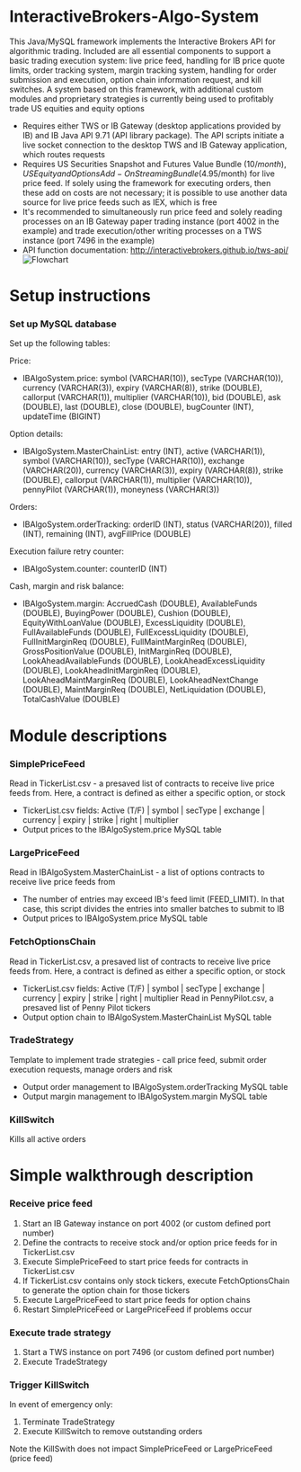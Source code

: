 # InteractiveBrokers-Algo-System
This Java/MySQL framework implements the Interactive Brokers API for algorithmic trading. Included are all essential components to support a basic trading execution system: live price feed, handling for IB price quote limits, order tracking system, margin tracking system, handling for order submission and execution, option chain information request, and kill switches. A system based on this framework, with additional custom modules and proprietary strategies is currently being used to profitably trade US equities and equity options
- Requires either TWS or IB Gateway (desktop applications provided by IB) and IB Java API 9.71 (API library package). The API scripts initiate a live socket connection to the desktop TWS and IB Gateway application, which routes requests
- Requires US Securities Snapshot and Futures Value Bundle ($10/month), US Equity and Options Add-On Streaming Bundle ($4.95/month) for live price feed. If solely using the framework for executing orders, then these add on costs are not necessary; it is possible to use another data source for live price feeds such as IEX, which is free
- It's recommended to simultaneously run price feed and solely reading processes on an IB Gateway paper trading instance (port 4002 in the example) and trade execution/other writing processes on a TWS instance (port 7496 in the example)
- API function documentation: http://interactivebrokers.github.io/tws-api/
![Flowchart](https://github.com/rediar/InteractiveBrokers-Algo-System/blob/master/IB%20Algo%20Flowchart.png)

# Setup instructions
### Set up MySQL database ###
Set up the following tables:

Price: 
- IBAlgoSystem.price: symbol (VARCHAR(10)), secType (VARCHAR(10)), currency (VARCHAR(3)), expiry (VARCHAR(8)), strike (DOUBLE), callorput (VARCHAR(1)), multiplier (VARCHAR(10)), bid (DOUBLE), ask (DOUBLE), last (DOUBLE), close (DOUBLE), bugCounter (INT), updateTime (BIGINT)

Option details:
- IBAlgoSystem.MasterChainList: entry (INT), active (VARCHAR(1)), symbol (VARCHAR(10)), secType (VARCHAR(10)), exchange (VARCHAR(20)), currency (VARCHAR(3)), expiry (VARCHAR(8)), strike (DOUBLE), callorput (VARCHAR(1)), multiplier (VARCHAR(10)), pennyPilot (VARCHAR(1)), moneyness (VARCHAR(3))

Orders:
- IBAlgoSystem.orderTracking: orderID (INT), status (VARCHAR(20)), filled (INT), remaining (INT), avgFillPrice (DOUBLE)

Execution failure retry counter:
- IBAlgoSystem.counter: counterID (INT)

Cash, margin and risk balance:
- IBAlgoSystem.margin: AccruedCash (DOUBLE), AvailableFunds (DOUBLE), BuyingPower (DOUBLE), Cushion (DOUBLE), EquityWithLoanValue (DOUBLE), ExcessLiquidity (DOUBLE), FullAvailableFunds (DOUBLE), FullExcessLiquidity (DOUBLE), FullInitMarginReq (DOUBLE), FullMaintMarginReq (DOUBLE), GrossPositionValue (DOUBLE), InitMarginReq (DOUBLE), LookAheadAvailableFunds (DOUBLE), LookAheadExcessLiquidity (DOUBLE), LookAheadInitMarginReq (DOUBLE), LookAheadMaintMarginReq (DOUBLE), LookAheadNextChange (DOUBLE), MaintMarginReq (DOUBLE), NetLiquidation (DOUBLE), TotalCashValue (DOUBLE)

# Module descriptions

### SimplePriceFeed ###
Read in TickerList.csv - a presaved list of contracts to receive live price feeds from. Here, a contract is defined as either a specific option, or stock
- TickerList.csv fields: Active (T/F) | symbol | secType | exchange | currency | expiry | strike | right | multiplier
- Output prices to the IBAlgoSystem.price MySQL table

### LargePriceFeed ###
Read in IBAlgoSystem.MasterChainList - a list of options contracts to receive live price feeds from
- The number of entries may exceed IB's feed limit (FEED_LIMIT). In that case, this script divides the entries into smaller batches to submit to IB
- Output prices to IBAlgoSystem.price MySQL table

### FetchOptionsChain ###
Read in TickerList.csv, a presaved list of contracts to receive live price feeds from. Here, a contract is defined as either a specific option, or stock
- TickerList.csv fields: Active (T/F) | symbol | secType | exchange | currency | expiry | strike | right | multiplier
Read in PennyPilot.csv, a presaved list of Penny Pilot tickers
- Output option chain to IBAlgoSystem.MasterChainList MySQL table

### TradeStrategy ###
Template to implement trade strategies - call price feed, submit order execution requests, manage orders and risk
- Output order management to IBAlgoSystem.orderTracking MySQL table
- Output margin management to IBAlgoSystem.margin MySQL table

### KillSwitch ###
Kills all active orders

# Simple walkthrough description

### Receive price feed ###
1. Start an IB Gateway instance on port 4002 (or custom defined port number)
2. Define the contracts to receive stock and/or option price feeds for in TickerList.csv
3. Execute SimplePriceFeed to start price feeds for contracts in TickerList.csv
4. If TickerList.csv contains only stock tickers, execute FetchOptionsChain to generate the option chain for those tickers
5. Execute LargePriceFeed to start price feeds for option chains
6. Restart SimplePriceFeed or LargePriceFeed if problems occur

### Execute trade strategy ###
1. Start a TWS instance on port 7496 (or custom defined port number)
2. Execute TradeStrategy

### Trigger KillSwitch ###
In event of emergency only:
1. Terminate TradeStrategy
2. Execute KillSwitch to remove outstanding orders

Note the KillSwith does not impact SimplePriceFeed or LargePriceFeed (price feed)
